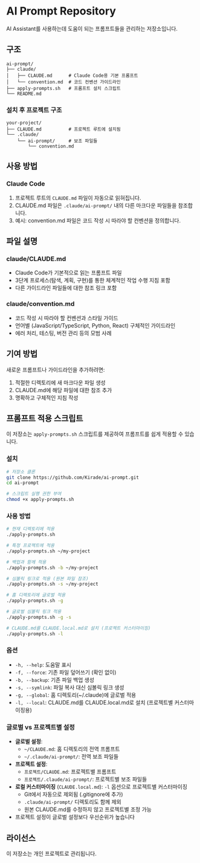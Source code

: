 # AI Prompt Repository

AI Assistant를 사용하는데 도움이 되는 프롬프트들을 관리하는 저장소입니다.

## 구조

```
ai-prompt/
├── claude/
│   ├── CLAUDE.md      # Claude Code용 기본 프롬프트
│   └── convention.md  # 코드 컨벤션 가이드라인
├── apply-prompts.sh   # 프롬프트 설치 스크립트
└── README.md
```

### 설치 후 프로젝트 구조

```
your-project/
├── CLAUDE.md          # 프로젝트 루트에 설치됨
└── .claude/
    └── ai-prompt/     # 보조 파일들
        └── convention.md
```

## 사용 방법

### Claude Code

1. 프로젝트 루트의 `CLAUDE.md` 파일이 자동으로 읽혀집니다.
2. CLAUDE.md 파일은 `.claude/ai-prompt/` 내의 다른 마크다운 파일들을 참조합니다.
3. 예시: convention.md 파일은 코드 작성 시 따라야 할 컨벤션을 정의합니다.

## 파일 설명

### claude/CLAUDE.md
- Claude Code가 기본적으로 읽는 프롬프트 파일
- 3단계 프로세스(탐색, 계획, 구현)를 통한 체계적인 작업 수행 지침 포함
- 다른 가이드라인 파일들에 대한 참조 링크 포함

### claude/convention.md
- 코드 작성 시 따라야 할 컨벤션과 스타일 가이드
- 언어별 (JavaScript/TypeScript, Python, React) 구체적인 가이드라인
- 에러 처리, 테스팅, 버전 관리 등의 모범 사례

## 기여 방법

새로운 프롬프트나 가이드라인을 추가하려면:
1. 적절한 디렉토리에 새 마크다운 파일 생성
2. CLAUDE.md에 해당 파일에 대한 참조 추가
3. 명확하고 구체적인 지침 작성

## 프롬프트 적용 스크립트

이 저장소는 `apply-prompts.sh` 스크립트를 제공하여 프롬프트를 쉽게 적용할 수 있습니다.

### 설치

```bash
# 저장소 클론
git clone https://github.com/Kirade/ai-prompt.git
cd ai-prompt

# 스크립트 실행 권한 부여
chmod +x apply-prompts.sh
```

### 사용 방법

```bash
# 현재 디렉토리에 적용
./apply-prompts.sh

# 특정 프로젝트에 적용
./apply-prompts.sh ~/my-project

# 백업과 함께 적용
./apply-prompts.sh -b ~/my-project

# 심볼릭 링크로 적용 (원본 파일 참조)
./apply-prompts.sh -s ~/my-project

# 홈 디렉토리에 글로벌 적용
./apply-prompts.sh -g

# 글로벌 심볼릭 링크 적용
./apply-prompts.sh -g -s

# CLAUDE.md를 CLAUDE.local.md로 설치 (프로젝트 커스터마이징)
./apply-prompts.sh -l
```

### 옵션

- `-h, --help`: 도움말 표시
- `-f, --force`: 기존 파일 덮어쓰기 (확인 없이)
- `-b, --backup`: 기존 파일 백업 생성
- `-s, --symlink`: 파일 복사 대신 심볼릭 링크 생성
- `-g, --global`: 홈 디렉토리(~/.claude)에 글로벌 적용
- `-l, --local`: CLAUDE.md를 CLAUDE.local.md로 설치 (프로젝트별 커스터마이징용)

### 글로벌 vs 프로젝트별 설정

- **글로벌 설정**: 
  - `~/CLAUDE.md`: 홈 디렉토리의 전역 프롬프트
  - `~/.claude/ai-prompt/`: 전역 보조 파일들
- **프로젝트 설정**: 
  - `프로젝트/CLAUDE.md`: 프로젝트별 프롬프트
  - `프로젝트/.claude/ai-prompt/`: 프로젝트별 보조 파일들
- **로컬 커스터마이징** (`CLAUDE.local.md`): `-l` 옵션으로 프로젝트별 커스터마이징
  - Git에서 자동으로 제외됨 (.gitignore에 추가)
  - `.claude/ai-prompt/` 디렉토리도 함께 제외
  - 원본 CLAUDE.md를 수정하지 않고 프로젝트별 조정 가능
- 프로젝트 설정이 글로벌 설정보다 우선순위가 높습니다

## 라이선스

이 저장소는 개인 프로젝트로 관리됩니다.